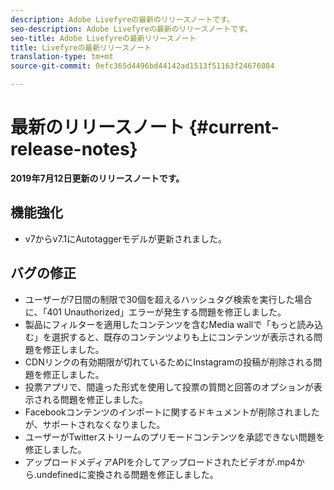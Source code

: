 ```yaml
---
description: Adobe Livefyreの最新のリリースノートです。
seo-description: Adobe Livefyreの最新のリリースノートです。
seo-title: Adobe Livefyreの最新リリースノート
title: Livefyreの最新リリースノート
translation-type: tm+mt
source-git-commit: 0efc365d4496bd44142ad1513f51163f24676084

---
```



# 最新のリリースノート {#current-release-notes}

**2019年7月12日更新のリリースノートです。**

## 機能強化

* v7からv7.1にAutotaggerモデルが更新されました。

## バグの修正

* ユーザーが7日間の制限で30個を超えるハッシュタグ検索を実行した場合に、「401 Unauthorized」エラーが発生する問題を修正しました。
* 製品にフィルターを適用したコンテンツを含むMedia wallで「もっと読み込む」を選択すると、既存のコンテンツよりも上にコンテンツが表示される問題を修正しました。
* CDNリンクの有効期限が切れているためにInstagramの投稿が削除される問題を修正しました。
* 投票アプリで、間違った形式を使用して投票の質問と回答のオプションが表示される問題を修正しました。
* Facebookコンテンツのインポートに関するドキュメントが削除されましたが、サポートされなくなりました。
* ユーザーがTwitterストリームのプリモードコンテンツを承認できない問題を修正しました。
* アップロードメディアAPIを介してアップロードされたビデオが.mp4から.undefinedに変換される問題を修正しました。
